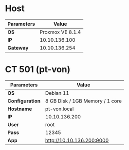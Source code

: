 # Host
| **Parameters**    | **Value**                       |
|-------------------|---------------------------------|
| **OS**            | Proxmox VE 8.1.4                |
| **IP**            | 10.10.136.100                   |
| **Gateway**       | 10.10.136.254                   |


# CT 501 (pt-von)
| **Parameters**    | **Value**                       |
|-------------------|---------------------------------|
| **OS**            | Debian 11                       |
| **Configuration** | 8 GB Disk / 1GB Memory / 1 core |
| **Hostname**      | pt-von.local                    |
| **IP**            | 10.10.136.200                   |
| **User**          | root                            |
| **Pass**          | 12345                           |
| **App**           | http://10.10.136.200:9000       |
